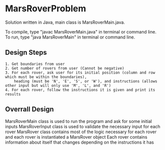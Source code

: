 # MarsRoverProblem

Solution written in Java, main class is MarsRoverMain.java.

To compile, type "javac MarsRoverMain.java" in terminal or command line.
To run, type "java MarsRoverMain" in terminal or command line.

Design Steps
---------------
	1. Get boundaries from user
	2. Get number of rovers from user (Cannot be negative)
	3. For each rover, ask user for its initial position (column and row which must be within the boundaries),
		heading (must be 'N', 'E', 'S', or 'W'), and instructions (allows other input but will only use 'M', 'L', and 'R')
	4. For each rover, follow the instructions it is given and print its results


Overrall Design
---------------
MarsRoverMain class is used to run the program and ask for some initial inputs
MarsRoverInput class is used to validate the necessary input for each rover
MarsRover class contains most of the logic necessary for each rover and each rover is instantiated a MarsRover object
	Each rover contains information about itself that changes depending on the instructions it has

